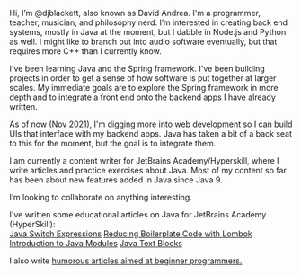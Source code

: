 Hi, I’m @djblackett, also known as David Andrea. I'm a programmer, teacher, musician, and philosophy nerd. 
I’m interested in creating back end systems, mostly in Java at the moment, but I dabble in Node.js and Python as well. I might like to branch out into audio software eventually, but that requires more C++ than I currently know.

I've been learning Java and the Spring framework. I've been building projects in order to get a sense of how software is put together at larger scales. My immediate goals are to explore the Spring framework in more depth and to integrate a front end onto the backend apps I have already written. 

As of now (Nov 2021), I'm digging more into web development so I can build UIs that interface with my backend apps. Java has taken a bit of a back seat to this for the moment, but the goal is to integrate them. 


I am currently a content writer for JetBrains Academy/Hyperskill, where I write articles and practice exercises about Java. Most of my content so far has been about new features added in Java since Java 9. 

I’m looking to collaborate on anything interesting. 


I've written some educational articles on Java for JetBrains Academy (HyperSkill):  
[Java Switch Expressions](https://hyperskill.org/learn/step/16036)
[Reducing Boilerplate Code with Lombok](https://hyperskill.org/learn/step/13983)
[Introduction to Java Modules](https://hyperskill.org/learn/step/15647)
[Java Text Blocks](https://hyperskill.org/learn/step/17316)

I also write [humorous articles aimed at beginner programmers.](https://medium.com/@daveandrea)


<!---
djblackett/djblackett is a ✨ special ✨ repository because its `README.md` (this file) appears on your GitHub profile.
You can click the Preview link to take a look at your changes.
--->
